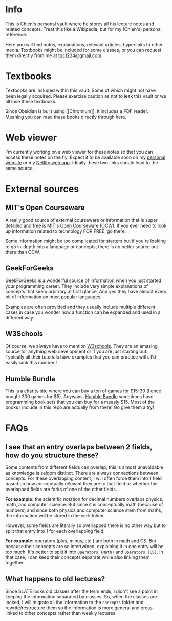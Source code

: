 # Info
This is Chien's personal vault where he stores all his lecture notes and related concepts. Treat this like a Wikipedia, but for my (Chien's) personal reference.

Here you will find notes, explanations, relevant articles, hyperlinks to other media. Textbooks might be included for some classes, or you can request them directly from me at tqc1234@gmail.com. 
# Textbooks
Textbooks are included within this vault. Some of which might not have been legally acquired. Please exercise caution as not to leak this vault or we all lose these textbooks.

Since Obsidian is built using [[Chromium]], it includes a PDF reader. Meaning you can read these books directly through here. 
# Web viewer
I'm currently working on a web viewer for these notes so that you can access these notes on the fly. Expect it to be available soon on my [personal website](https://trueongod.com) or my [Netlify web app](https://trueongod.netlify.app). Ideally these two links should lead to the same source.
# External sources
## MIT's Open Courseware
A really good source of external courseware or information that is super detailed and free is [MIT's Open Courseware (OCW)](https://ocw.mit.edu). If you ever need to look up information related to technology FOR FREE, go there.

Some information might be too complicated for starters but if you're looking to go in-depth into a language or concepts, there is no better source out there than OCW.
## GeekForGeeks
[GeekForGeeks](https://www.geeksforgeeks.org/) is a wonderful source of information when you just started your programming career. They include very simple explanations of concepts that seem arbitrary at first glance. And yes they have almost every bit of information on most popular languages.

Examples are often provided and they usually include multiple different cases in case you wonder how a function can be expanded and used in a different way.
## W3Schools
Of course, we always have to mention [W3schools](https://www.w3schools.com/). They are an amazing source for anything web development or if you are just starting out. Typically all their tutorials have examples that you can practice with. I'd easily rank this number 1.
## Humble Bundle
This is a charity site where you can buy a ton of games for $15-30 (I once bought 300 games for $5). Anyways, [Humble Bundle](https://www.humblebundle.com/books) sometimes have programming book sets that you can buy for a measly $15. Most of the books I include in this repo are actually from there! Go give them a try!
# FAQs
## I see that an entry overlaps between 2 fields, how do you structure these?
Some contents from different fields can overlap, this is almost unavoidable as knowledge is seldom distinct. There are always connections between concepts. For these overlapping content, I will often force them into 1 field based on how conceptually relevant they are to that field or whether the overlapped fields are forks of one of the other fields.

**For example:** the scientific notation for decimal numbers overlaps physics, math, and computer science. But since it is conceptually math (because of numbers) and since both physics and computer science stem from maths, the information will be stored in the `math` folder.

However, some fields are literally so overlapped there is no other way but to split that entry into 1 for each overlapping field.

**For example:** operators (plus, minus, etc.) are both in math and CS. But because their concepts are so intertwined, explaining it in one entry will be too much. It's better to split it into `Operators (Math)` and `Operators (CS)`. In that case, I can keep their concepts separate while also linking them together.
## What happens to old lectures?
Since SLATE locks old classes after the term ends, I didn't see a point in keeping the information separated by classes. So, when the classes are locked, I will migrate all the information to the `concepts` folder and rewrite/restructure them so the information is more general and cross-linked to other concepts rather than weekly lectures.